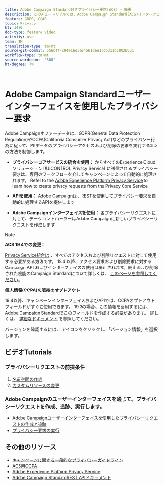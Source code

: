 ```yaml
---
title: Adobe Campaign Standard付きプライバシー要求(ACS) — 概要
description: このチュートリアルでは、Adobe Campaign Standard(ACS)インターフェイスを介したPrivacyリクエストの作成方法を説明します。
feature: GDPR, CCAP
topic: Privacy
kt: 1480
doc-type: feature video
activity: use
team: TM
translation-type: tm+mt
source-git-commit: 556bff4c94e16d3a94561dee1ccb311bc003b631
workflow-type: tm+mt
source-wordcount: '368'
ht-degree: 7%

---
```



# Adobe Campaign Standardユーザーインターフェイスを使用したプライバシー要求

Adobe Campaignオファーデータは、GDPR(General Data Protection Regulation)やCCPA(California Consumer Privacy Act)などのプライバシー行為に従って、PIIデータのプライバシーアクセスおよび削除の要求を実行する3つの方法を制御します。

* **プライバシーコアサービスの統合を使用：** からすべてのExperience Cloudソリューション [!UICONTROL Privacy Service] に送信されるプライバシー要求は、専用のワークフローを介してキャンペーンによって自動的に処理されます。 Refer to the [Adobe Experience Platform Privacy Service](https://adobe.io/apis/cloudplatform/gdpr.html) to learn how to create privacy requests from the Privacy Core Service

* **APIを使用：** Adobe Campaignは、RESTを使用してプライバシー要求を自動的に処理するAPIを提供します

* **Adobe Campaignインターフェイスを使用：** 各プライバシーリクエストに対して、データコントローラーはAdobe Campaignに新しいプライバシーリクエストを作成します

>[!NOTE]
>
> **ACS 19.4での変更：**
> 
> [Privacy Service統合は](https://adobe.io/apis/cloudplatform/gdpr.html) 、すべてのアクセスおよび削除リクエストに対して使用する必要がある方法です。 19.4 以降、アクセス要求および削除要求に対する Campaign API およびインターフェイスの使用は廃止されます。廃止および削除された機能のCampaign Standardについて詳しくは、 [このページを参照してください](https://helpx.adobe.com/jp/campaign/kb/acs-deprecated-and-removed-features.html)。
>
>**個人情報(CCPA)の販売のオプトアウト**
>
>19.4以降、キャンペーンインターフェイスおよびAPIでは、CCPAオプトアウトフィールドがすぐに使用できます。 19.3の場合、この情報を活用するには、Adobe Campaign Standardでこのフィールドを作成する必要があります。 詳しくは、 [詳細なドキュメント](https://helpx.adobe.com/campaign/kb/acs-privacy.html#ccpa) を参照してください。
>
> バージョンを確認するには、 アイコンをクリックし、「バージョン情報」を選択します。

## ビデオTutorials

### プライバシーリクエストの前提条件

1. [名前空間の作成](/help/privacy/namespaces-for-privacy-requests.md)
1. [カスタムリソースの変更](/help/privacy/custom-resources-for-privacy-requests.md)

### Adobe Campaignのユーザーインターフェイスを通じて、プライバシーリクエストを作成、追跡、実行します。

* [Adobe Campaignユーザーインターフェイスを使用したプライバシーリクエストの作成と追跡](/help/privacy/create-and-track-privacy-requests.md)
* [プライバシー要求の実行](/help/privacy/execute-privacy-requests.md)

## その他のリソース

* [キャンペーンに関する一般的なプライバシーガイドライン](https://helpx.adobe.com/jp/campaign/kb/campaign-privacy-overview.html)
* [ACS用CCPA](https://helpx.adobe.com/campaign/kb/acs-privacy.html#ccpa)
* [Adobe Experience Platform Privacy Service](https://adobe.io/apis/cloudplatform/gdpr.html)
* [Adobe Campaign StandardREST APIドキュメント](https://final-docs.campaign.adobe.com/doc/standard/en/api/ACS_API.html#privacy-management)
